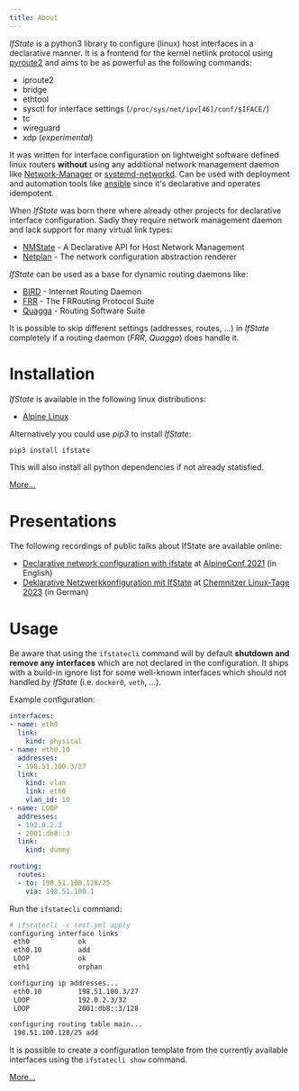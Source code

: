 ```yaml
---
title: About
---
```


*IfState* is a python3 library to configure (linux) host interfaces in a
declarative manner. It is a frontend for the kernel netlink protocol using
[pyroute2](https://pyroute2.org/) and aims to be as powerful as the following commands:

- iproute2
- bridge
- ethtool
- sysctl for interface settings (`/proc/sys/net/ipv[46]/conf/$IFACE/`)
- tc
- wireguard
- xdp (*experimental*)

It was written for interface configuration on lightweight software defined linux
routers **without** using any additional network management daemon like
[Network-Manager](https://gitlab.freedesktop.org/NetworkManager/NetworkManager) or
[systemd-networkd](https://www.freedesktop.org/software/systemd/man/systemd-networkd.service.html).
Can be used with deployment and automation tools like
[ansible](https://github.com/ansible/ansible) since it's declarative and
operates idempotent.

When *IfState* was born there where already other projects for declarative
interface configuration. Sadly they require network management daemon and lack
support for many virtual link types:
- [NMState](https://nmstate.io) - A Declarative API for Host Network Management
- [Netplan](https://netplan.io) - The network configuration abstraction renderer

*IfState* can be used as a base for dynamic routing daemons like:
- [BIRD](https://bird.network.cz/) - Internet Routing Daemon
- [FRR](https://frrouting.org/) - The FRRouting Protocol Suite
- [Quagga](https://www.quagga.net/) - Routing Software Suite

It is possible to skip different settings (addresses, routes, ...) in *IfState*
completely if a routing daemon (*FRR*, *Quagga*) does handle it.


# Installation

*IfState* is available in the following linux distributions:

- [Alpine Linux](install.md#Alpine-Linux)

Alternatively you could use *pip3* to install *IfState*:

```bash
pip3 install ifstate
```

This will also install all python dependencies if not already statisfied.

[More…](install.md)

# Presentations

The following recordings of public talks about IfState are available online:

- [Declarative network configuration with ifstate](https://youtu.be/n1ZTGrwXPkY)
  at [AlpineConf 2021](https://alpinelinux.org/conf/) (in English)
- [Deklarative Netzwerkkonfiguration mit IfState](https://media.ccc.de/v/clt23-225-deklarative-netzwerkkonfiguration-mit-ifstate)
  at [Chemnitzer Linux-Tage 2023](https://chemnitzer.linux-tage.de/2023/de/programm/beitrag/225) (in German)

# Usage

Be aware that using the `ifstatecli` command will by default **shutdown and remove any interfaces** which are not declared in the configuration. It ships with a build-in ignore list for some well-known interfaces which should not handled by *IfState* (i.e. `docker0`, `veth`, ...).

Example configuration:

```yaml
interfaces:
- name: eth0
  link:
    kind: physical
- name: eth0.10
  addresses:
  - 198.51.100.3/27
  link:
    kind: vlan
    link: eth0
    vlan_id: 10
- name: LOOP
  addresses:
  - 192.0.2.3
  - 2001:db8::3
  link:
    kind: dummy

routing:
  routes:
  - to: 198.51.100.128/25
    via: 198.51.100.1
```

Run the `ifstatecli` command:

```bash
# ifstatecli -c test.yml apply
configuring interface links
 eth0            ok
 eth0.10         add
 LOOP            ok
 eth1            orphan

configuring ip addresses...
 eth0.10         198.51.100.3/27
 LOOP            192.0.2.3/32
 LOOP            2001:db8::3/128

configuring routing table main...
 198.51.100.128/25 add
```

It is possible to create a configuration template from the currently available interfaces using the `ifstatecli show` command.

[More…](cli.md)

<a rel="me" href="https://ibh.social/@liske"></a>
